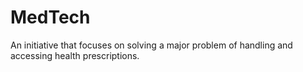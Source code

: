 # MedTech
An initiative that focuses on solving a major problem of handling and accessing health prescriptions.
